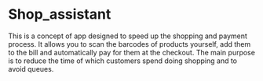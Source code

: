 # Shop_assistant

This is a concept of app designed to speed up the shopping and payment process. It allows you to scan the barcodes of products yourself, add them to the bill and automatically pay for them at the checkout. The main purpose is to reduce the time of which customers spend doing shopping and to avoid queues.
